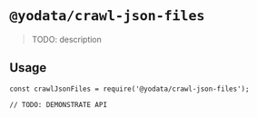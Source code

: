 # `@yodata/crawl-json-files`

> TODO: description

## Usage

```
const crawlJsonFiles = require('@yodata/crawl-json-files');

// TODO: DEMONSTRATE API
```
